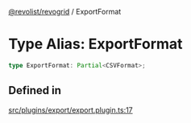 [@revolist/revogrid](README.md) / ExportFormat

# Type Alias: ExportFormat

```ts
type ExportFormat: Partial<CSVFormat>;
```

## Defined in

[src/plugins/export/export.plugin.ts:17](https://github.com/revolist/revogrid/blob/2ebd07d1ea2e60cec0c080f59af7557401bdcc98/src/plugins/export/export.plugin.ts#L17)
